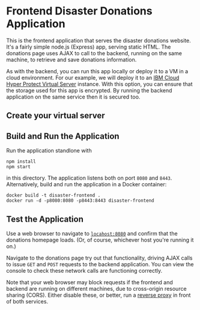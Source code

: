 # Frontend Disaster Donations Application

This is the frontend application that serves the disaster donations
website. It's a fairly simple node.js (Express) app, serving static
HTML. The donations page uses AJAX to call to the backend, running on
the same machine, to retrieve and save donations information.

As with the backend, you can run this app locally or deploy it to a
VM in a cloud environment. For our example,  we will deploy it to an [IBM Cloud
Hyper Protect Virtual Server](https://cloud.ibm.com/catalog/services/hyper-protect-virtual-server)
instance. With this option, you can ensure that the storage used for this app is encrypted. By running the backend application on the same service then it is secured too.


## Create your virtual server




## Build and Run the Application

Run the application standlone with

```
npm install
npm start
```

in this directory. The application listens both on port `8080` and
`8443`. Alternatively, build and run the application in a Docker
container:

```
docker build -t disaster-frontend .
docker run -d -p8080:8080 -p8443:8443 disaster-frontend
```


## Test the Application

Use a web browser to navigate to
[`locahost:8080`](http://localhost:8080) and confirm that the
donations homepage loads. (Or, of course, whichever host you're
running it on.)

Navigate to the donations page try out that functionality, driving
AJAX calls to issue `GET` and `POST` requests to the backend
application. You can view the console to check these network calls are
functioning correctly.

Note that your web browser may block requests if the frontend and
backend are running on different machines, due to cross-origin
resource sharing (CORS). Either disable these, or better, run a
[reverse proxy](../proxy) in front of both services.

